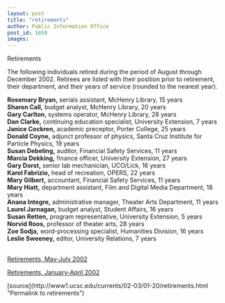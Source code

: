 ```yaml
---
layout: post
title: "retirements"
author: Public Information Office
post_id: 1658
images:
---
```


<p class="pagehead">
  Retirements
</p>
<p>
  The following individuals retired during the period of August through December 2002. Retirees are listed with their position prior to retirement, their department, and their years of service (rounded to the nearest year).
</p>
<p>
  <b>Rosemary Bryan,</b> serials assistant, McHenry Library, 15 years<br>
  <b>Sharon Call,</b> budget analyst, McHenry Library, 20 years<br>
  <b>Gary Carlton</b>, systems operator, McHenry Library, 28 years<br>
  <b>Dan Clarke,</b> continuing education specialist, University Extension, 7 years<br>
  <b>Janice Cockren,</b> academic preceptor, Porter College, 25 years<br>
  <b>Donald Coyne,</b> adjunct professor of physics, Santa Cruz Institute for Particle Physics, 19 years<br>
  <b>Susan Debeling,</b> auditor, Financial Safety Services, 11 years<br>
  <b>Marcia Dekking,</b> finance officer, University Extension, 27 years<br>
  <b>Gary Dorst,</b> senior lab mechanician, UCO/Lick, 16 years<br>
  <b>Karol Fabrizio,</b> head of recreation, OPERS, 22 years<br>
  <b>Mary Gilbert,</b> accountant, Financial Safety Services, 11 years<br>
  <b>Mary Hiatt,</b> department assistant, Film and Digital Media Department, 18 years<br>
  <b>Anana Integre,</b> administrative manager, Theater Arts Department, 11 years<br>
  <b>Laurel Jarnagan,</b> budget analyst, Student Affairs, 16 years<br>
  <b>Susan Retten,</b> program representative, University Extension, 5 years<b><br>
  Norvid Roos,</b> professor of theater arts, 28 years<br>
  <b>Zoe Sodja,</b> word-processing specialist, Humanities Division, 16 years<br>
  <b>Leslie Sweeney,</b> editor, University Relations, 7 years<br>
  <br>
</p>
<p>
  <a href="http://www.ucsc.edu/currents/02-03/09-16/retirements.html">Retirements, May-July 2002</a>
</p>
<p>
  <a href="http://www.ucsc.edu/currents/01-02/05-20/retirements.html">Retirements, January-April 2002</a><br>
</p>
<p>

</p>
[source](http://www1.ucsc.edu/currents/02-03/01-20/retirements.html "Permalink to retirements")
